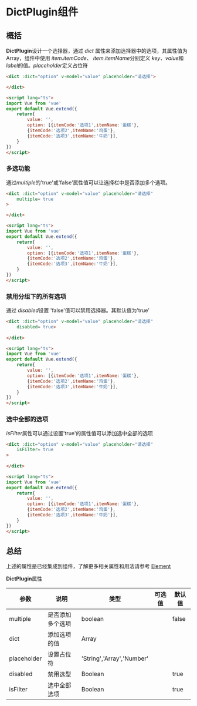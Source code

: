 # DictPlugin组件  

## 概括  
**DictPlugin**设计一个选择器，通过 *dict* 属性来添加选择器中的选项，其属性值为Array，组件中使用 *item.itemCode*、 *item.itemName*分别定义 *key、value*和 *label*的值。*placeholder*定义占位符
```html
<dict :dict="option" v-model="value" placeholder="请选择">

</dict>

<script lang="ts">
import Vue from 'vue'
export default Vue.extend({
    return{
        value: '',
        option: [{itemCode:'选项1',itemName:'蛋糕'},
        {itemCode:'选项2',itemName:'鸡蛋'},
        {itemCode:'选项3',itemName:'牛奶'}],
    }
})
</script>
```  

### 多选功能
通过*multiple*的'true'或'false'属性值可以让选择栏中是否添加多个选项。
```html
<dict :dict="option" v-model="value" placeholder="请选择"
    multiple= true
>

</dict>

<script lang="ts">
import Vue from 'vue'
export default Vue.extend({
    return{
        value: '',
        option: [{itemCode:'选项1',itemName:'蛋糕'},
        {itemCode:'选项2',itemName:'鸡蛋'},
        {itemCode:'选项3',itemName:'牛奶'}],
    }
})
</script>
```

### 禁用分组下的所有选项
通过 *disabled*设置 'false'值可以禁用选择器。其默认值为'true'
```html
<dict :dict="option" v-model="value" placeholder="请选择" 
    disabled= true>
       
</dict>

<script lang="ts">
import Vue from 'vue'
export default Vue.extend({
    return{
        value: '',
        option: [{itemCode:'选项1',itemName:'蛋糕'},
        {itemCode:'选项2',itemName:'鸡蛋'},
        {itemCode:'选项3',itemName:'牛奶'}],
    }
})
</script>
```  
### 选中全部的选项  
*isFilter*属性可以通过设置'true'的属性值可以添加选中全部的选项  
```html
<dict :dict="option" v-model="value" placeholder="请选择"
    isFilter= true
>
    
</dict>

<script lang="ts">
import Vue from 'vue'
export default Vue.extend({
    return{
        value: '',
        option: [{itemCode:'选项1',itemName:'蛋糕'},
        {itemCode:'选项2',itemName:'鸡蛋'},
        {itemCode:'选项3',itemName:'牛奶'}],
    }
})
</script>
```  
## 总结
上述的属性是已经集成到组件，了解更多相关属性和用法请参考 [Element](http://element-cn.eleme.io/#/zh-CN/component/select)

**DictPlugin**属性

| 参数        | 说明             | 类型                      | 可选值 | 默认值 |
| ----------- | ---------------- | ------------------------- | ------ | ------ |
| multiple    | 是否添加多个选项 | boolean                   |        | false  |
| dict        | 添加选项的值       | Array                    | ||
| placeholder | 设置占位符       | 'String','Array','Number' |||
|disabled|禁用选型|Boolean||true|
|isFilter|选中全部选项|Boolean||true|